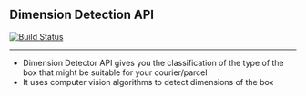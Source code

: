 ## Dimension Detection API ##
[![Build Status](https://travis-ci.org/Bitcap-Developers/djangoapp.svg?branch=master)](https://travis-ci.org/Bitcap-Developers/djangoapp)


----------

 - Dimension Detector API gives you the classification of the type of the box that might be suitable for your courier/parcel
 - It uses computer vision algorithms to detect dimensions of the box



